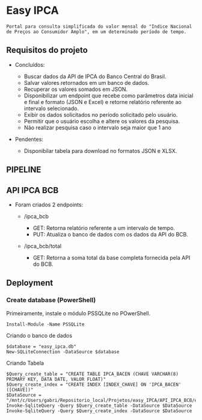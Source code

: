 # Easy IPCA
    Portal para consulta simplificada do valor mensal do "Índice Nacional de Preços ao Consumidor Amplo", em um determinado período de tempo.

## Requisitos do projeto

- Concluídos:

    - Buscar dados da API de IPCA do Banco Central do Brasil.
    - Salvar valores retornados em um banco de dados.
    - Recuperar os valores somados em JSON.
    - Disponibilizar um endpoint que recebe como parâmetros data inicial e final e formato (JSON e Excel) e retorne relatório referente ao intervalo selecionado.
    - Exibir os dados solicitados no período solicitado pelo usuário.
    - Permitir que o usuário escolha e altere os valores da pesquisa.
    - Não realizar pesquisa caso o intervalo seja maior que 1 ano


- Pendentes:

    - Disponibilar tabela para download no formatos JSON e XLSX.

## PIPELINE

## API IPCA BCB

- Foram criados 2 endpoints:
    - /ipca_bcb
        - GET: Retorna relatório referente a um intervalo de tempo.
        - PUT: Atualiza o banco de dados com os dados da API do BCB.
        
    - /ipca_bcb/total
        - GET: Retorna a soma total da base completa fornecida pela API do BCB.

## Deployment

### Create database (PowerShell)
Primeiramente, instale o módulo PSSQLite no POwerShell.

```
Install-Module -Name PSSQLite
```

Criando o banco de dados

```
$database = "easy_ipca.db"
New-SQLiteConnection -DataSource $database
```
    
Criando Tabela

```
$Query_create_table = "CREATE TABLE IPCA_BACEN (CHAVE VARCHAR(8) PRIMARY KEY, DATA DATE, VALOR FLOAT)"
$Query_create_index = "CREATE INDEX [INDEX_CHAVE] ON 'IPCA_BACEN' ([CHAVE])"
$DataSource = "/mnt/c/Users/gabri/Repositorio_local/Projetos/easy_IPCA/API_IPCA_BCB/easy_ipca.db"
Invoke-SqliteQuery -Query $Query_create_table -DataSource $DataSource
Invoke-SqliteQuery -Query $Query_create_index -DataSource $DataSource
```
